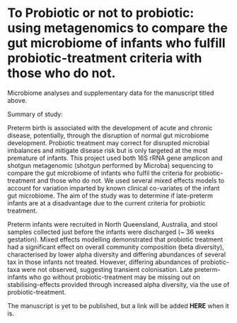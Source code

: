 # To Probiotic or not to probiotic: using metagenomics to compare the gut microbiome of infants who fulfill probiotic-treatment criteria with those who do not. 

Microbiome analyses and supplementary data for the manuscript titled above.

Summary of study:

Preterm birth is associated with the development of acute and chronic disease, potentially, through the disruption of normal gut microbiome development. Probiotic treatment may correct for disrupted microbial imbalances and mitigate disease risk but is only targeted at the most premature of infants. This project used both 16S rRNA gene amplicon and shotgun metagenomic (shotgun performed by Microba) sequencing to compare the gut microbiome of infants who fulfil the criteria for probiotic-treatment and those who do not. We used several mixed effects models to account for variation imparted by known clinical co-variates of the infant gut microbiome. The aim of the study was to determine if late-preterm infants are at a disadvantage due to the current criteria for probiotic treatment.

Preterm infants were recruited in North Queensland, Australia, and stool samples collected just before the infants were discharged (~ 36 weeks gestation). Mixed effects modelling demonstrated that probiotic treatment had a significant effect on overall community composition (beta diversity), characterised by lower alpha diversity and differing abundances of several tax in those infants not treated. However, differing abundances of probiotic-taxa were not observed, suggesting transient colonisation. Late preterm-infants who go without probiotic-treatment may be missing out on stabilising-effects provided through increased alpha diversity, via the use of probiotic-treatment. 

The manuscript is yet to be published, but a link will be added **HERE** when it is.